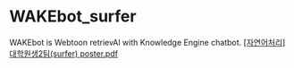 # WAKEbot_surfer
WAKEbot is Webtoon retrievAl with Knowledge Engine chatbot.
[[자연어처리] 대학원생2팀(surfer) poster.pdf](https://github.com/statrav/WAKEbot_surfer/files/13852506/2.surfer.poster.pdf)
